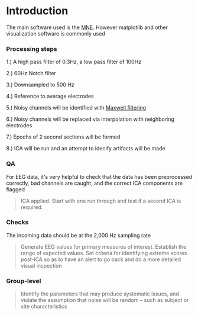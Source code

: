 <a id="toc"></a>

# Introduction

The main software used is the [MNE](https://github.com/mne-tools/mne-python). However matplotlib and other visualization software is commonly used

### Processing steps

1.) A high pass filter of 0.3Hz, a low pass filter of 100Hz

2.) 60Hz Notch filter

3.) Downsampled to 500 Hz

4.) Reference to average electrodes

5.) Noisy channels will be identified with [Maxwell filtering](https://mne.tools/stable/generated/mne.preprocessing.find_bad_channels_maxwell.html)

6.) Noisy channels will be replaced via interpolation with neighboring electrodes

7.) Epochs of 2 second sections will be formed

8.) ICA will be run and an attempt to idenify artifacts will be made


### QA

For EEG data, it's very helpful to check that the data has been preprocessed correctly, bad channels are caught, and the correct ICA components are flagged

> ICA applied. Start with one run through and test if a second ICA is required.

### Checks

The incoming data should be at the 2,000 Hz sampling rate

> Generate EEG values for primary measures of interest. Establish the range of expected values. Set criteria for identifying extreme scores post-ICA so as to have an alert to go back and do a more detailed visual inspection

### Group-level

> Identify the parameters that may produce systematic issues, and violate the assumption that noise will be random – such as subject or site characteristics
